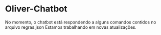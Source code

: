 # Oliver-Chatbot

No momento, o chatbot está respondendo a alguns comandos contidos no arquivo regras.json
Estamos trabalhando em novas atualizações.

